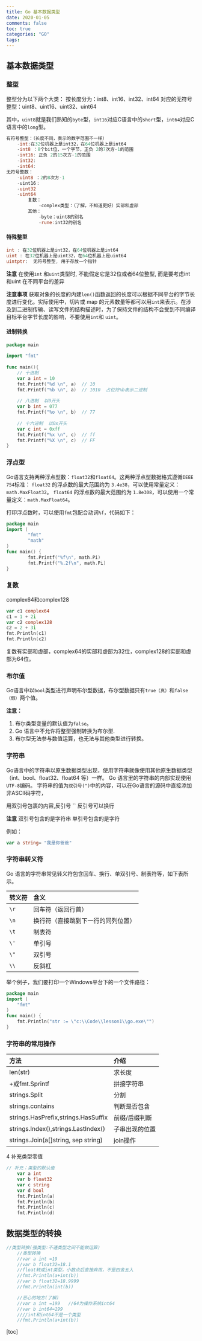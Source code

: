```yaml
---
title: Go 基本数据类型
date: 2020-01-05
comments: false
toc: true
categories: "GO"
tags: 
---
```


## 基本数据类型

### 整型

整型分为以下两个大类： 按长度分为：int8、int16、int32、int64 对应的无符号整型：uint8、uint16、uint32、uint64

其中，`uint8`就是我们熟知的`byte`型，`int16`对应C语言中的`short`型，`int64`对应C语言中的`long`型。

```go
有符号整型：（长度不同，表示的数字范围不一样）
    -int:在32位机器上是int32，在64位机器上是int64
    -int8 ：8个bit位，一个字节，正负 2的7次方-1的范围
    -int16: 正负 2的15次方-1的范围
    -int32:
    -int64:
无符号整数：
    -uint8 ：2的8次方-1
    -uint16：
    -uint32
    -uint64
		复数：
			-complex类型：（了解，不知道更好）实部和虚部
		其他：
			-byte：uint8的别名
			-rune:int32的别名

```
#### 特殊整型

```go
int : 在32位机器上是int32，在64位机器上是int64
uint : 在32位机器上是uint32，在64位机器上是uint64
uintptr:  无符号整型, 用于存放一个指针
```

**注意**  在使用`int` 和`uint`类型时, 不能假定它是32位或者64位整型, 而是要考虑int 和uint 在不同平台的差异

**注意事项**   获取对象的长度的内建`len()`函数返回的长度可以根据不同平台的字节长度进行变化。实际使用中，切片或 map 的元素数量等都可以用`int`来表示。在涉及到二进制传输、读写文件的结构描述时，为了保持文件的结构不会受到不同编译目标平台字节长度的影响，不要使用`int`和 `uint`。

#### 进制转换

```go
package main
 
import "fmt"
 
func main(){
	// 十进制
	var a int = 10
	fmt.Printf("%d \n", a)  // 10
	fmt.Printf("%b \n", a)  // 1010  占位符%b表示二进制
 
	// 八进制  以0开头
	var b int = 077
	fmt.Printf("%o \n", b)  // 77
 
	// 十六进制  以0x开头
	var c int = 0xff
	fmt.Printf("%x \n", c)  // ff
	fmt.Printf("%X \n", c)  // FF
}
```

### 浮点型

Go语言支持两种浮点型数：`float32`和`float64`。这两种浮点型数据格式遵循`IEEE 754`标准： `float32` 的浮点数的最大范围约为 `3.4e38`，可以使用常量定义：`math.MaxFloat32`。 `float64` 的浮点数的最大范围约为 `1.8e308`，可以使用一个常量定义：`math.MaxFloat64`。

打印浮点数时，可以使用`fmt`包配合动词`%f`，代码如下：

```go
package main
import (
        "fmt"
        "math"
)
func main() {
        fmt.Printf("%f\n", math.Pi)
        fmt.Printf("%.2f\n", math.Pi)
}
```

### 复数

complex64和complex128

```go
var c1 complex64
c1 = 1 + 2i
var c2 complex128
c2 = 2 + 3i
fmt.Println(c1)
fmt.Println(c2)
```

复数有实部和虚部，complex64的实部和虚部为32位，complex128的实部和虚部为64位。

### 布尔值

Go语言中以`bool`类型进行声明布尔型数据，布尔型数据只有`true（真）`和`false（假）`两个值。

**注意：**

1. 布尔类型变量的默认值为`false`。
2. Go 语言中不允许将整型强制转换为布尔型.
3. 布尔型无法参与数值运算，也无法与其他类型进行转换。

### 字符串

Go语言中的字符串以原生数据类型出现，使用字符串就像使用其他原生数据类型（int、bool、float32、float64 等）一样。 Go 语言里的字符串的内部实现使用`UTF-8`编码。 字符串的值为`双引号(")`中的内容，可以在Go语言的源码中直接添加非ASCII码字符，

用双引号包裹的内容,反引号 ``
			反引号可以换行

**注意**   双引号包含的是字符串   单引号包含的是字符

例如：

```go
var a string= "我是你爸爸"
```

### 字符串转义符

Go 语言的字符串常见转义符包含回车、换行、单双引号、制表符等，如下表所示。

| 转义符 | 含义                               |
| :----- | :--------------------------------- |
| `\r`   | 回车符（返回行首）                 |
| `\n`   | 换行符（直接跳到下一行的同列位置） |
| `\t`   | 制表符                             |
| `\'`   | 单引号                             |
| `\"`   | 双引号                             |
| `\\`   | 反斜杠                             |

举个例子，我们要打印一个Windows平台下的一个文件路径：

```go
package main
import (
    "fmt"
)
func main() {
    fmt.Println("str := \"c:\\Code\\lesson1\\go.exe\"")
}
```

### 字符串的常用操作

| 方法                                | 介绍           |
| :---------------------------------- | :------------- |
| len(str)                            | 求长度         |
| +或fmt.Sprintf                      | 拼接字符串     |
| strings.Split                       | 分割           |
| strings.contains                    | 判断是否包含   |
| strings.HasPrefix,strings.HasSuffix | 前缀/后缀判断  |
| strings.Index(),strings.LastIndex() | 子串出现的位置 |
| strings.Join(a[]string, sep string) | join操作       |



4 补充类型零值

```go
// 补充：类型的默认值
	var a int
	var b float32
	var c string
	var d bool
	fmt.Println(a)
	fmt.Println(b)
	fmt.Println(c)
	fmt.Println(d)
```





##  数据类型的转换

```go
//类型转换(强类型:不通类型之间不能做运算)
	//类型转换
	//var a int =19
	//var b float32=18.1
	//float转成int类型，小数点后直接弃用，不是四舍五入
	//fmt.Println(a+int(b))
	//var b float32=18.9999
	//fmt.Println(int(b))

	//恶心的地方(了解)
	//var a int =199   //64为操作系统int64
	//var b int64=199
	////int和int64不是一个类型
	//fmt.Println(a+int(b))
```



[toc]